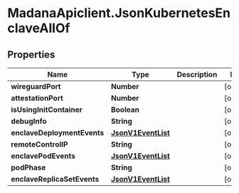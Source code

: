 # MadanaApiclient.JsonKubernetesEnclaveAllOf

## Properties

Name | Type | Description | Notes
------------ | ------------- | ------------- | -------------
**wireguardPort** | **Number** |  | [optional] 
**attestationPort** | **Number** |  | [optional] 
**isUsingInitContainer** | **Boolean** |  | [optional] 
**debugInfo** | **String** |  | [optional] 
**enclaveDeploymentEvents** | [**JsonV1EventList**](JsonV1EventList.md) |  | [optional] 
**remoteControlIP** | **String** |  | [optional] 
**enclavePodEvents** | [**JsonV1EventList**](JsonV1EventList.md) |  | [optional] 
**podPhase** | **String** |  | [optional] 
**enclaveReplicaSetEvents** | [**JsonV1EventList**](JsonV1EventList.md) |  | [optional] 



